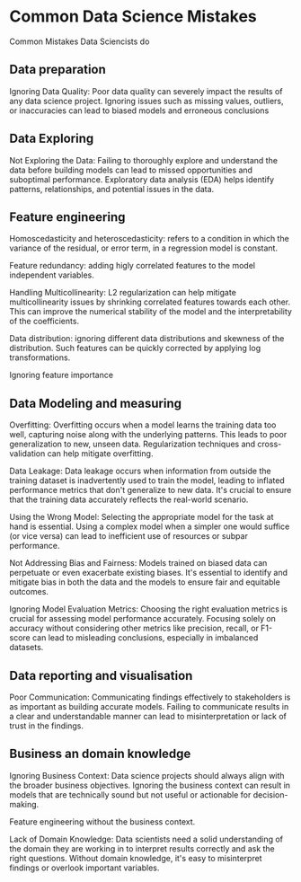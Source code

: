 # Common Data Science Mistakes
Common Mistakes Data Sciencists do

## Data preparation

Ignoring Data Quality: Poor data quality can severely impact the results of any data science project. Ignoring issues such as missing values, outliers, or inaccuracies can lead to biased models and erroneous conclusions

## Data Exploring

Not Exploring the Data: Failing to thoroughly explore and understand the data before building models can lead to missed opportunities and suboptimal performance. Exploratory data analysis (EDA) helps identify patterns, relationships, and potential issues in the data.


## Feature engineering

Homoscedasticity and heteroscedasticity: refers to a condition in which the variance of the residual, or error term, in a regression model is constant. 

Feature redundancy: adding higly correlated features to the model independent variables.

Handling Multicollinearity: L2 regularization can help mitigate multicollinearity issues by shrinking correlated features towards each other. This can improve the numerical stability of the model and the interpretability of the coefficients.

Data distribution: ignoring different data distributions and skewness of the distribution. Such features can be quickly corrected by applying log transformations.


Ignoring feature importance


## Data Modeling and measuring

Overfitting: Overfitting occurs when a model learns the training data too well, capturing noise along with the underlying patterns. This leads to poor generalization to new, unseen data. Regularization techniques and cross-validation can help mitigate overfitting.

Data Leakage: Data leakage occurs when information from outside the training dataset is inadvertently used to train the model, leading to inflated performance metrics that don't generalize to new data. It's crucial to ensure that the training data accurately reflects the real-world scenario.

Using the Wrong Model: Selecting the appropriate model for the task at hand is essential. Using a complex model when a simpler one would suffice (or vice versa) can lead to inefficient use of resources or subpar performance.

Not Addressing Bias and Fairness: Models trained on biased data can perpetuate or even exacerbate existing biases. It's essential to identify and mitigate bias in both the data and the models to ensure fair and equitable outcomes.

Ignoring Model Evaluation Metrics: Choosing the right evaluation metrics is crucial for assessing model performance accurately. Focusing solely on accuracy without considering other metrics like precision, recall, or F1-score can lead to misleading conclusions, especially in imbalanced datasets.


## Data reporting and  visualisation

Poor Communication: Communicating findings effectively to stakeholders is as important as building accurate models. Failing to communicate results in a clear and understandable manner can lead to misinterpretation or lack of trust in the findings.


## Business an domain knowledge

Ignoring Business Context: Data science projects should always align with the broader business objectives. Ignoring the business context can result in models that are technically sound but not useful or actionable for decision-making.

Feature engineering without the business context.

Lack of Domain Knowledge: Data scientists need a solid understanding of the domain they are working in to interpret results correctly and ask the right questions. Without domain knowledge, it's easy to misinterpret findings or overlook important variables.



